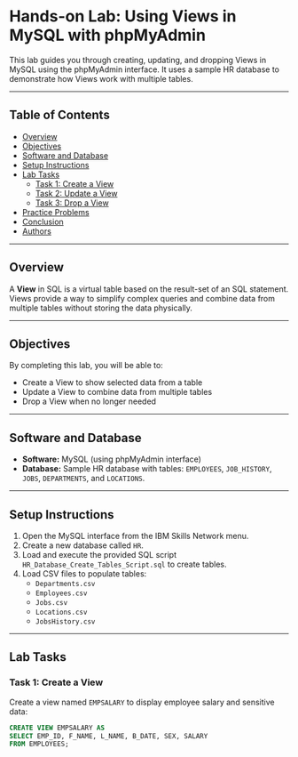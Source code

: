 # Hands-on Lab: Using Views in MySQL with phpMyAdmin

This lab guides you through creating, updating, and dropping Views in MySQL using the phpMyAdmin interface. It uses a sample HR database to demonstrate how Views work with multiple tables.

---

## Table of Contents

- [Overview](#overview)  
- [Objectives](#objectives)  
- [Software and Database](#software-and-database)  
- [Setup Instructions](#setup-instructions)  
- [Lab Tasks](#lab-tasks)  
  - [Task 1: Create a View](#task-1-create-a-view)  
  - [Task 2: Update a View](#task-2-update-a-view)  
  - [Task 3: Drop a View](#task-3-drop-a-view)  
- [Practice Problems](#practice-problems)  
- [Conclusion](#conclusion)  
- [Authors](#authors)

---

## Overview

A **View** in SQL is a virtual table based on the result-set of an SQL statement. Views provide a way to simplify complex queries and combine data from multiple tables without storing the data physically.

---

## Objectives

By completing this lab, you will be able to:

- Create a View to show selected data from a table  
- Update a View to combine data from multiple tables  
- Drop a View when no longer needed  

---

## Software and Database

- **Software:** MySQL (using phpMyAdmin interface)  
- **Database:** Sample HR database with tables: `EMPLOYEES`, `JOB_HISTORY`, `JOBS`, `DEPARTMENTS`, and `LOCATIONS`.  

---

## Setup Instructions

1. Open the MySQL interface from the IBM Skills Network menu.  
2. Create a new database called `HR`.  
3. Load and execute the provided SQL script `HR_Database_Create_Tables_Script.sql` to create tables.  
4. Load CSV files to populate tables:  
   - `Departments.csv`  
   - `Employees.csv`  
   - `Jobs.csv`  
   - `Locations.csv`  
   - `JobsHistory.csv`

---

## Lab Tasks

### Task 1: Create a View

Create a view named `EMPSALARY` to display employee salary and sensitive data:

```sql
CREATE VIEW EMPSALARY AS
SELECT EMP_ID, F_NAME, L_NAME, B_DATE, SEX, SALARY
FROM EMPLOYEES;
